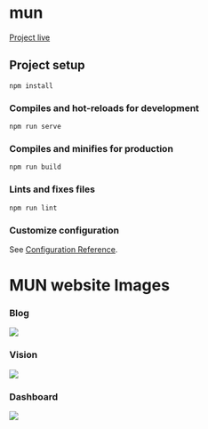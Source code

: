 # mun
[Project live]("https://stemdakahlia-mun.netlify.app/")
## Project setup
```
npm install
```

### Compiles and hot-reloads for development
```
npm run serve
```

### Compiles and minifies for production
```
npm run build
```

### Lints and fixes files
```
npm run lint
```

### Customize configuration
See [Configuration Reference](https://cli.vuejs.org/config/).
# MUN website Images
<h3>Blog</h3>
<img src="https://i.im.ge/2022/08/18/OsCDux.blogMUN.jpg"/>
<h3>Vision</h3>
<img src="https://i.im.ge/2022/08/18/OsCCLY.visionMUN.jpg"/>
<h3>Dashboard</h3>
<img src="https://i.im.ge/2022/08/18/OsCYqC.dashbaordMUN.jpg"/>
